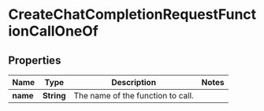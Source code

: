 

# CreateChatCompletionRequestFunctionCallOneOf

## Properties

Name | Type | Description | Notes
------------ | ------------- | ------------- | -------------
**name** | **String** | The name of the function to call. | 




